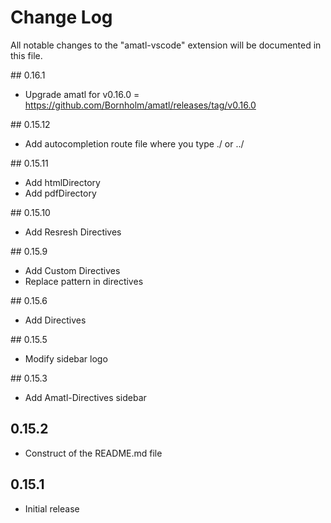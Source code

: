 # Change Log

All notable changes to the "amatl-vscode" extension will be documented in this file.

## 0.16.1

- Upgrade amatl for v0.16.0 = https://github.com/Bornholm/amatl/releases/tag/v0.16.0

## 0.15.12

- Add autocompletion route file where you type ./ or ../

## 0.15.11

- Add htmlDirectory
- Add pdfDirectory

## 0.15.10

- Add Resresh Directives

## 0.15.9

- Add Custom Directives
- Replace pattern in directives

## 0.15.6

- Add Directives

## 0.15.5

- Modify sidebar logo

## 0.15.3

- Add Amatl-Directives sidebar

## 0.15.2

- Construct of the README.md file

## 0.15.1

- Initial release